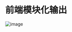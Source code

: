 # 前端模块化输出

![image](https://mmbiz.qpic.cn/mmbiz/vO7l6lQ0BwqmG300mRMj1zE3n6ZFHk05bLbUMkqUBmllBL9tgmKWVLq13IZrs2BNg3yxlWw43Bvrd0rjBr3olg/640?wx_fmt=other&tp=webp&wxfrom=5&wx_lazy=1&wx_co=1)